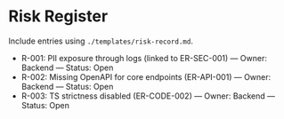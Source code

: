 # Risk Register

Include entries using `./templates/risk-record.md`.

- R-001: PII exposure through logs (linked to ER-SEC-001) — Owner: Backend — Status: Open
- R-002: Missing OpenAPI for core endpoints (ER-API-001) — Owner: Backend — Status: Open
- R-003: TS strictness disabled (ER-CODE-002) — Owner: Backend — Status: Open

